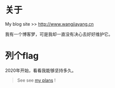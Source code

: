 # 关于

My blog site >> http://www.wangjiayang.cn

我有一个博客梦，可是我却一直没有决心去好好维护它。


# 列个flag

2020年开始，看看我能够坚持多久。

> See see [my plans](https://github.com/tulies/blog-article/projects) !
